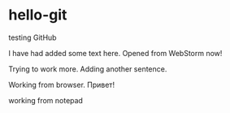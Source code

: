 ﻿# hello-git
testing GitHub

I have had added some text here.
Opened from WebStorm now!

Trying to work more.
Adding another sentence.

Working from browser. Привет!

working from notepad